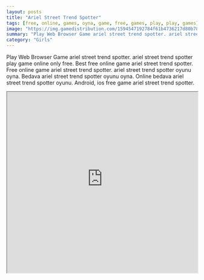 ```yaml
---
layout: posts
title: "Ariel Street Trend Spotter"
tags: [free, online, games, oyna, game, free, games, play, play, games]
image: "https://img.gamedistribution.com/1594547192784f61b4736217d80b7834.jpg"
summary: "Play Web Browser Game ariel street trend spotter. ariel street trend spotter play game online only free. Best free online game ariel street trend spotter. Free online game ariel street trend spotter. ariel street trend spotter oyunu oyna. Bedava ariel street trend spotter oyunu oyna. Online bedava ariel street trend spotter oyunu. Android, ios free game ariel street trend spotter."
category: "Girls"
---
```


Play Web Browser Game ariel street trend spotter. ariel street trend spotter play game online only free. Best free online game ariel street trend spotter. Free online game ariel street trend spotter. ariel street trend spotter oyunu oyna. Bedava ariel street trend spotter oyunu oyna. Online bedava ariel street trend spotter oyunu. Android, ios free game ariel street trend spotter.

<iframe width="100%" height="480px;" src="https://html5.gamedistribution.com/1594547192784f61b4736217d80b7834/"></iframe>